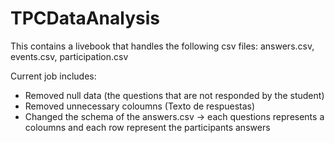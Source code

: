 # TPCDataAnalysis

This contains a livebook that handles the following csv files: answers.csv, events.csv, participation.csv

Current job includes:
- Removed null data (the questions that are not responded by the student)
- Removed unnecessary coloumns (Texto de respuestas)
- Changed the schema of the answers.csv -> each questions represents a coloumns and each row represent the participants answers